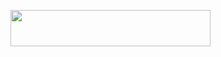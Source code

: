 <p align="left"><a href="https://heroku.com/deploy?template=https://github.com/RedxTg/googlecloud"> <img src="https://img.shields.io/badge/Deploy%20To%20Heroku-purple?style=for-the-badge&logo=heroku" width="320" height="58.45"/></a></p>
